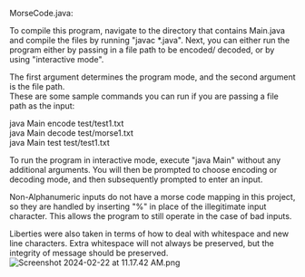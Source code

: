 MorseCode.java:

To compile this program, navigate to the directory that contains Main.java and compile the files by running "javac *.java".
Next, you can either run the program either by passing in a file path to be encoded/ decoded, or by using "interactive mode".

The first argument determines the program mode, and the second argument is the file path.\
These are some sample commands you can run if you are passing a file path as the input:

java Main encode test/test1.txt\
java Main decode test/morse1.txt\
java Main test test/test1.txt

To run the program in interactive mode, execute "java Main" without any additional arguments. You will then be prompted to choose encoding or decoding mode, and then subsequently prompted to enter an input.

Non-Alphanumeric inputs do not have a morse code mapping in this project, so they are handled by inserting "%" in place of the illegitimate input character. This allows the program to still operate in the case of bad inputs.

Liberties were also taken in terms of how to deal with whitespace and new line characters. Extra whitespace will not always be preserved, but the integrity of message should be preserved.![Screenshot 2024-02-22 at 11.17.42 AM.png](..%2F..%2F..%2F..%2Fvar%2Ffolders%2F6l%2Fmsrt_w4j3fsfctqgwkc55fvm0000gn%2FT%2FTemporaryItems%2FNSIRD_screencaptureui_tJHCZb%2FScreenshot%202024-02-22%20at%2011.17.42%20AM.png)